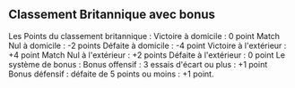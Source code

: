 ## Classement Britannique avec bonus

Les Points du classement britannique :
Victoire à domicile : 0 point
Match Nul à domicile : -2 points
Défaite à domicile : -4 point
Victoire à l'extérieur : +4 point
Match Nul à l'extérieur : +2 points
Défaite à l'extérieur : 0 point
Le système de bonus :
Bonus offensif : 3 essais d'écart ou plus : +1 point
Bonus défensif : défaite de 5 points ou moins : +1 point.